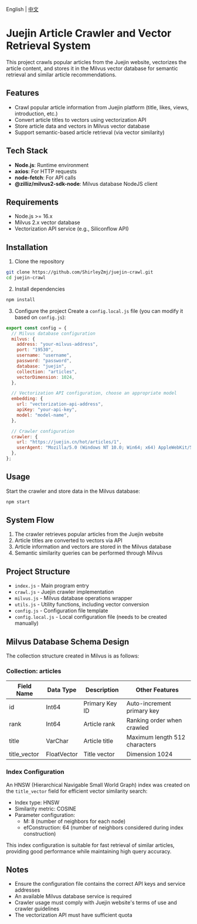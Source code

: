 English  |  [中文](./README.cn.md)

# Juejin Article Crawler and Vector Retrieval System

This project crawls popular articles from the Juejin website, vectorizes the article content, and stores it in the Milvus vector database for semantic retrieval and similar article recommendations.

## Features

- Crawl popular article information from Juejin platform (title, likes, views, introduction, etc.)
- Convert article titles to vectors using vectorization API
- Store article data and vectors in Milvus vector database
- Support semantic-based article retrieval (via vector similarity)

## Tech Stack

- **Node.js**: Runtime environment
- **axios**: For HTTP requests
- **node-fetch**: For API calls
- **@zilliz/milvus2-sdk-node**: Milvus database NodeJS client

## Requirements

- Node.js >= 16.x
- Milvus 2.x vector database
- Vectorization API service (e.g., Siliconflow API)

## Installation

1. Clone the repository
```bash
git clone https://github.com/ShirleyZmj/juejin-crawl.git
cd juejin-crawl
```

2. Install dependencies
```bash
npm install
```

3. Configure the project
Create a `config.local.js` file (you can modify it based on `config.js`):
```javascript
export const config = {
  // Milvus database configuration
  milvus: {
    address: "your-milvus-address", 
    port: "19530", 
    username: "username",
    password: "password",
    database: "juejin", 
    collection: "articles", 
    vectorDimension: 1024,
  },

  // Vectorization API configuration, choose an appropriate model
  embedding: {
    url: "vectorization-api-address",
    apiKey: "your-api-key", 
    model: "model-name", 
  },

  // Crawler configuration
  crawler: {
    url: "https://juejin.cn/hot/articles/1",
    userAgent: "Mozilla/5.0 (Windows NT 10.0; Win64; x64) AppleWebKit/537.36 (KHTML, like Gecko) Chrome/91.0.4472.124 Safari/537.36",
  },
};
```

## Usage

Start the crawler and store data in the Milvus database:

```bash
npm start
```

## System Flow

1. The crawler retrieves popular articles from the Juejin website
2. Article titles are converted to vectors via API
3. Article information and vectors are stored in the Milvus database
4. Semantic similarity queries can be performed through Milvus

## Project Structure

- `index.js` - Main program entry
- `crawl.js` - Juejin crawler implementation
- `milvus.js` - Milvus database operations wrapper
- `utils.js` - Utility functions, including vector conversion
- `config.js` - Configuration file template
- `config.local.js` - Local configuration file (needs to be created manually)

## Milvus Database Schema Design

The collection structure created in Milvus is as follows:

### Collection: articles

| Field Name | Data Type | Description | Other Features |
| ----- | ------- | ---- | ------- |
| id | Int64 | Primary Key ID | Auto-increment primary key |
| rank | Int64 | Article rank | Ranking order when crawled |
| title | VarChar | Article title | Maximum length 512 characters |
| title_vector | FloatVector | Title vector | Dimension 1024 |

### Index Configuration

An HNSW (Hierarchical Navigable Small World Graph) index was created on the `title_vector` field for efficient vector similarity search:

- Index type: HNSW
- Similarity metric: COSINE
- Parameter configuration:
  - M: 8 (number of neighbors for each node)
  - efConstruction: 64 (number of neighbors considered during index construction)

This index configuration is suitable for fast retrieval of similar articles, providing good performance while maintaining high query accuracy.

## Notes

- Ensure the configuration file contains the correct API keys and service addresses
- An available Milvus database service is required
- Crawler usage must comply with Juejin website's terms of use and crawler guidelines
- The vectorization API must have sufficient quota
